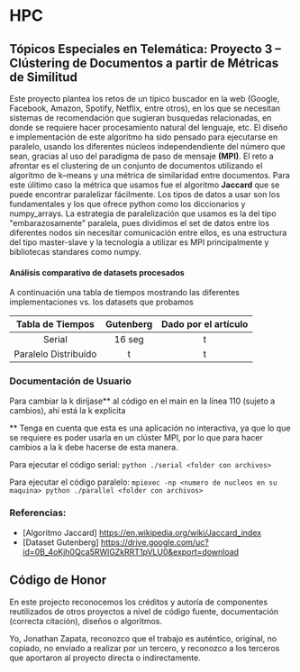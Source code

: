 # HPC
## Tópicos Especiales en Telemática: Proyecto 3 – Clústering de Documentos a partir de Métricas de Similitud

Este proyecto plantea los retos de un típico buscador en la web (Google, Facebook, Amazon, Spotify, Netflix, entre otros), en los que se necesitan sistemas de recomendación que sugieran busquedas relacionadas, en donde se requiere hacer procesamiento natural del lenguaje, etc. 
El diseño e implementación de este algoritmo ha sido pensado para ejecutarse en paralelo, usando los diferentes núcleos independendiente del número que sean, gracias al uso del paradigma de paso de mensaje **(MPI)**.
El reto a afrontar es el clustering de un conjunto de documentos utilizando el algoritmo de k–means y una métrica de similaridad entre documentos. Para este úlitimo caso la métrica que usamos fue el algoritmo **Jaccard** que se puede encontrar paralelizar fácilmente. Los tipos de datos a usar son los fundamentales y los que ofrece python como los diccionarios y numpy_arrays. La estrategia de paralelización que usamos es la del tipo "embarazosamente" paralela, pues dividimos el set de datos entre los diferentes nodos sin necesitar comunicación entre ellos, es una estructura del tipo master-slave y la tecnología a utilizar es MPI principalmente y bibliotecas standares como numpy.

#### Análisis comparativo de datasets procesados

A continuación una tabla de tiempos mostrando las diferentes implementaciones vs. los datasets que probamos

| __Tabla de Tiempos__ | __Gutenberg__ | __Dado por el artículo__
| :-----------:     | :------: | :------: |
| Serial         | 16 seg   | t
| Paralelo Distribuído  | t   | t

### Documentación de Usuario

Para cambiar la k diríjase** al código en el main en la línea 110 (sujeto a cambios), ahí está la k explícita

** Tenga en cuenta que esta es una aplicación no interactiva, ya que lo que se requiere es poder usarla en un clúster MPI, por lo que para hacer cambios a la k debe hacerse de esta manera.

Para ejecutar el código serial:
`python ./serial <folder con archivos>`

Para ejecutar el código paralelo:
`mpiexec -np <numero de nucleos en su maquina> python ./parallel <folder con archivos>`

### Referencias:

* [Algoritmo Jaccard] https://en.wikipedia.org/wiki/Jaccard_index
* [Dataset Gutenberg] https://drive.google.com/uc?id=0B_4oKjh0Qca5RWlGZkRRT1pVLU0&export=download

## Código de Honor

En este projecto reconocemos los créditos y autoría de componentes reutilizados de otros proyectos a nivel de código fuente,
documentación (correcta citación), diseños o algoritmos.

Yo, Jonathan Zapata, reconozco que el trabajo es auténtico, original, no copiado, no enviado a realizar por un tercero, y reconozco a los terceros que aportaron al proyecto directa o indirectamente.


